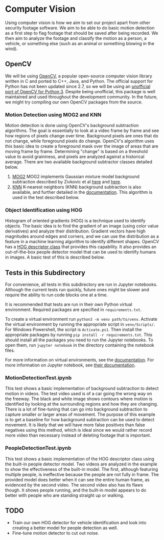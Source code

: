 # Computer Vision
Using computer vision is how we aim to set our project apart from other security footage software. We aim to be able to do basic motion detection as a first step to flag footage that should be saved after being recorded. We then aim to analyze the footage and classify the motion as a person, a vehicle, or something else (such as an animal or something blowing in the wind).

## OpenCV
We will be using [OpenCV](https://opencv.org/), a popular open-source computer vision library written in C and  ported to C++, Java, and Python. The official support for Python has not been updated since 2.7, so we will be using an [unofficial port of OpenCV for Python 3](https://pypi.org/project/opencv-python/). Despite being unofficial, this package is well maintained and used throughout the development community. In the future, we might try compiling our own OpenCV packages from the source.

### Motion Detection using MOG2 and KNN
Motion detection is done using OpenCV's background subtraction algorithms. The goal is essentially to look at a video frame by frame and see how regions of pixels change over time. Background pixels are ones that do not change, while foreground pixels do change. OpenCV's algorithm uses this basic idea to create a foreground mask over the image of areas that are moving frame by frame. Determining "change" is based on a threshold value to avoid graininess, and pixels are analyzed against a historical average. There are two available background subtractor classes detailed below.

 1. [MOG2](https://docs.opencv.org/master/d7/d7b/classcv_1_1BackgroundSubtractorMOG2.html)
MOG2 implements Gaussian mixture model background subtraction described by Zivkovic et al [here](https://www.sciencedirect.com/science/article/abs/pii/S0167865505003521) and [here](https://ieeexplore.ieee.org/document/1333992).
 2. [KNN](https://docs.opencv.org/master/db/d88/classcv_1_1BackgroundSubtractorKNN.html)
 K-nearest neighbors (KNN) background subtraction is also available, and further detailed in the [documentation](https://docs.opencv.org/master/db/d88/classcv_1_1BackgroundSubtractorKNN.html). This algorithm is used in the test described below.

### Object Identification using HOG
Histogram of oriented gradients (HOG) is a technique used to identify objects. The basic idea is to find the gradient of an image (using color value derivatives) and analyze their distribution. Gradient vectors have high magnitudes around edges and corners, and we can use the distribution as a feature in a machine learning algorithm to identify different shapes. OpenCV has a [HOG descriptor class](https://docs.opencv.org/3.4/d5/d33/structcv_1_1HOGDescriptor.html) that provides this capability. It also provides an out-of-the-box people detector model that can be used to identify humans in images. A basic test of this is described below.

## Tests in this Subdirectory
For convenience, all tests in this subdirectory are run in Jupyter notebooks. Although the current tests run quickly, future ones might be slower and require the ability to run code blocks one at a time.

It is recommended that tests are run in their own Python virtual environment. Required packages are specified in `requirements.txt`. 

To create a virtual environment run `python3 -m venv path/to/venv`. Activate the virtual environment by running the appropriate script in `venv/Scripts/`. For Windows Powershell, the script is `Activate.ps1`. Then install the appropriate packages by running `pip install -r requirements.txt`. This should install all the packages you need to run the Jupyter notebooks. To open them, run `jupyter notebook` in the directory containing the notebook files.

For more information on virtual environments, see the [documentation](https://docs.python.org/3/library/venv.html). For more information on Jupyter notebook, see [their documentation](https://jupyter.org/).

### MotionDetectionTest.ipynb
This test shows a basic implementation of background subtraction to detect motion in videos. The test video used is of a car going the wrong way on the freeway. The black and white image shows contours where motion is identified by looking at the surrounding regions and how they are changing. There is a lot of fine-tuning that can go into background subtraction to capture smaller or larger areas of movement. The purpose of this example is to get a baseline for how background subtraction can be used to detect movement. It is likely that we will have more false positives than false negatives using this method, which is ideal since we would rather record more video than necessary instead of deleting footage that is important.

### PeopleDetectionTest.ipynb
This test shows a basic implementation of the HOG descriptor class using the built-in people detector model. Two videos are analyzed in the example to show the effectiveness of the built-in model. The first, although featuring multiple people, is ineffective because the people are not fully in frame. The provided model does better when it can see the entire human frame, as evidenced by the second video. The second video also has its flaws though. It shows people running, and the built-in model appears to do better with people who are standing straight up or walking.

## TODO

 - Train our own HOG detector for vehicle identification and look into creating a better model for people detection as well.
 - Fine-tune motion detector to cut out noise.

